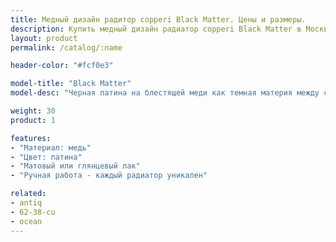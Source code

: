 ```yaml
---
title: Медный дизайн радитор copperi Black Matter. Цены и размеры.
description: Купить медный дизайн радиатор copperi Black Matter в Москве.
layout: product
permalink: /catalog/:name

header-color: "#fcf0e3"

model-title: "Black Matter"
model-desc: "Черная патина на блестящей меди как темная материя между сияющими галактиками. Радиатор покрыт матовым или глянцевым лаком, чтобы сохранить рисунок неизменным."

weight: 30
product: 1

features:
- "Материал: медь"
- "Цвет: патина"
- "Матовый или глянцевый лак"
- "Ручная работа - каждый радиатор уникален"

related:
- antiq
- 62-38-cu
- ocean
---
```

